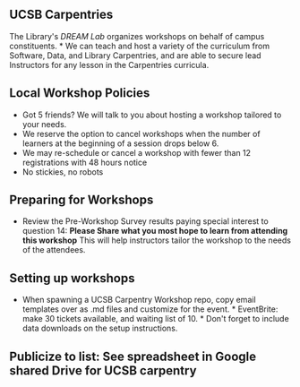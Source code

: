 ## UCSB Carpentries
The Library's *DREAM Lab* organizes workshops on
behalf of campus constituents. * We can teach and host a variety of the curriculum 
from Software, Data, and Library Carpentries, and are able to secure lead 
Instructors for any lesson in the Carpentries curricula.

## Local Workshop Policies
- Got 5 friends? We will talk to you about hosting a workshop tailored to your needs.
- We reserve the option to cancel workshops when the number of learners at the beginning of a session drops below 6.
- We may re-schedule or cancel a workshop with fewer than 12 registrations with 48 hours notice
- No stickies, no robots

## Preparing for Workshops

* Review the Pre-Workshop Survey results paying special interest to question 14: 
**Please Share what you most hope to learn from attending this workshop** This 
will help instructors tailor the workshop to the needs of the attendees.

## Setting up workshops
* When spawning a UCSB Carpentry Workshop repo, copy email templates over as .md 
files and customize for the event. * EventBrite: make 30 tickets available, and 
waiting list of 10. * Don't forget to include data downloads on the setup 
instructions.

## Publicize to list: See spreadsheet in Google shared Drive for UCSB carpentry

